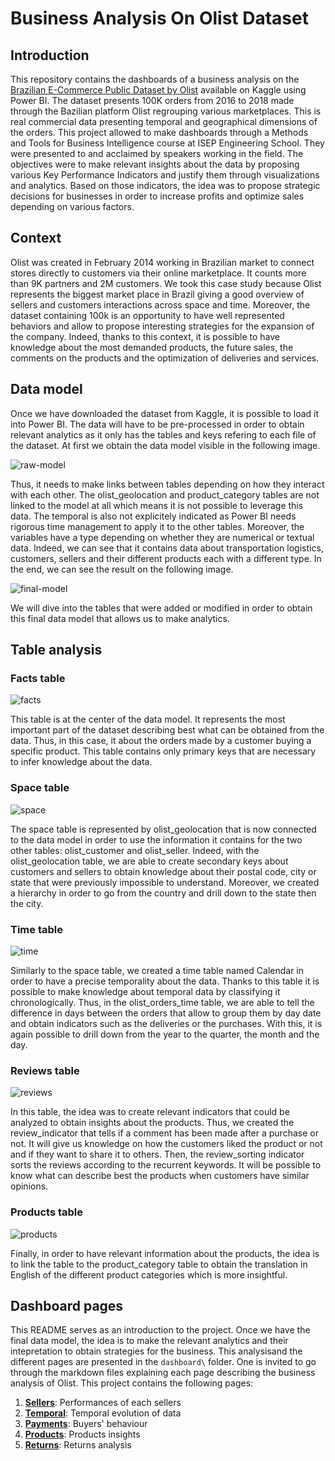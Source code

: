 # Business Analysis On Olist Dataset

## Introduction

This repository contains the dashboards of a business analysis on the [Brazilian E-Commerce Public Dataset by Olist](https://www.kaggle.com/datasets/olistbr/brazilian-ecommerce) available on Kaggle using Power BI. The dataset presents 100K orders from 2016 to 2018 made through the Bazilian platform Olist regrouping various marketplaces. This is real commercial data presenting temporal and geographical dimensions of the orders. This project allowed to make dashboards through a Methods and Tools for Business Intelligence course at ISEP Engineering School. They were presented to and acclaimed by speakers working in the field. The objectives were to make relevant insights about the data by proposing various Key Performance Indicators and justify them through visualizations and analytics. Based on those indicators, the idea was to propose strategic decisions for businesses in order to increase profits and optimize sales depending on various factors. 

## Context

Olist was created in February 2014 working in Brazilian market to connect stores directly to customers via their online marketplace. It counts more than 9K partners and 2M customers. We took this case study because Olist represents the biggest market place in Brazil giving a good overview of sellers and customers interactions across space and time. Moreover, the dataset containing 100k is an opportunity to have well represented behaviors and allow to propose interesting strategies for the expansion of the company. Indeed, thanks to this context, it is possible to have knowledge about the most demanded products, the future sales, the comments on the products and the optimization of deliveries and services.

## Data model

Once we have downloaded the dataset from Kaggle, it is possible to load it into Power BI. The data will have to be pre-processed in order to obtain relevant analytics as it only has the tables and keys refering to each file of the dataset. At first we obtain the data model visible in the following image.

![raw-model](images/raw-model.png)

Thus, it needs to make links between tables depending on how they interact with each other. The olist_geolocation and product_category tables are not linked to the model at all which means it is not possible to leverage this data. The temporal is also not explicitely indicated as Power BI needs rigorous time management to apply it to the other tables. Moreover, the variables have a type depending on whether they are numerical or textual data. Indeed, we can see that it contains data about transportation logistics, customers, sellers and their different products each with a different type. In the end, we can see the result on the following image.

![final-model](images/final-model.png)

We will dive into the tables that were added or modified in order to obtain this final data model that allows us to make analytics.

## Table analysis

### Facts table

![facts](images/facts.png)

This table is at the center of the data model. It represents the most important part of the dataset describing best what can be obtained from the data. Thus, in this case, it about the orders made by a customer buying a specific product. This table contains only primary keys that are necessary to infer knowledge about the data.

### Space table

![space](images/space.png)

The space table is represented by olist_geolocation that is now connected to the data model in order to use the information it contains for the two other tables: olist_customer and olist_seller. Indeed, with the olist_geolocation table, we are able to create secondary keys about customers and sellers to obtain knowledge about their postal code, city or state that were previously impossible to understand. Moreover, we created a hierarchy in order to go from the country and drill down to the state then the city.

### Time table

![time](images/time.png)

Similarly to the space table, we created a time table named Calendar in order to have a precise temporality about the data. Thanks to this table it is possible to make knowledge about temporal data by classifying it chronologically. Thus, in the olist_orders_time table, we are able to tell the difference in days between the orders that allow to group them by day date and obtain indicators such as the deliveries or the purchases. With this, it is again possible to drill down from the year to the quarter, the month and the day.

### Reviews table

![reviews](images/reviews.png)

In this table, the idea was to create relevant indicators that could be analyzed to obtain insights about the products. Thus, we created the review_indicator that tells if a comment has been made after a purchase or not. It will give us knowledge on how the customers liked the product or not and if they want to share it to others. Then, the review_sorting indicator sorts the reviews according to the recurrent keywords. It will be possible to know what can describe best the products when customers have similar opinions.

### Products table

![products](images/products.png)

Finally, in order to have relevant information about the products, the idea is to link the table to the product_category table to obtain the translation in English of the different product categories which is more insightful.

## Dashboard pages

This README serves as an introduction to the project. Once we have the final data model, the idea is to make the relevant analytics and their intepretation to obtain strategies for the business. This analysisand the different pages are presented in the `dashboard\` folder. One is invited to go through the markdown files explaining each page describing the business analysis of Olist. This project contains the following pages:

1. **[Sellers](https://github.com/AmauryDM/olist-power-bi/blob/main/dashboard/page-1/README.md)**: Performances of each sellers
2. **[Temporal](https://github.com/AmauryDM/olist-power-bi/blob/main/dashboard/page-2/README.md)**: Temporal evolution of data
3. **[Payments](https://github.com/AmauryDM/olist-power-bi/blob/main/dashboard/page-3/README.md)**: Buyers' behaviour
4. **[Products](https://github.com/AmauryDM/olist-power-bi/blob/main/dashboard/page-4/README.md)**: Products insights
5. **[Returns](https://github.com/AmauryDM/olist-power-bi/blob/main/dashboard/page-5/README.md)**: Returns analysis

